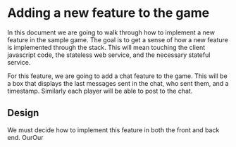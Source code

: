 # Adding a new feature to the game

In this document we are going to walk through how to implement a new feature in the sample game. The goal is to get a sense of how a new feature is implemented through the stack. This will mean touching the client javascript code, the stateless web service, and the necessary stateful service.

For this feature, we are going to add a chat feature to the game. This will be a box that displays the last messages sent in the chat, who sent them, and a timestamp. Similarly each player will be able to post to the chat.

## Design

We must decide how to implement this feature in both the front and back end. OurOur 
